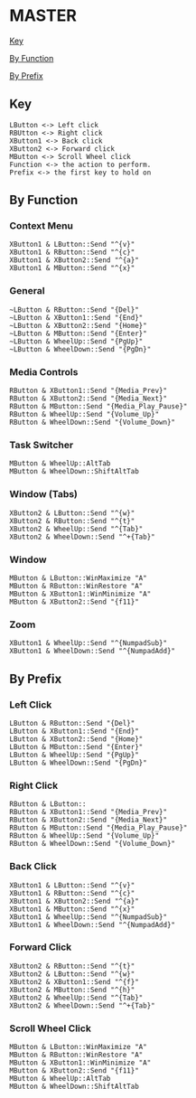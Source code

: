 # MASTER

[Key](MASTER.md#key)

[By Function](MASTER.md#by-function)

[By Prefix](MASTER.md#by-prefix)

## Key

```
LButton <-> Left click
RBUtton <-> Right click
XButton1 <-> Back click
XButton2 <-> Forward click
MButton <-> Scroll Wheel click
Function <-> the action to perform.
Prefix <-> the first key to hold on
```

## By Function
### Context Menu

```
XButton1 & LButton::Send "^{v}"
XButton1 & RButton::Send "^{c}"
XButton1 & XButton2::Send "^{a}"
XButton1 & MButton::Send "^{x}"
```

### General

```
~LButton & RButton::Send "{Del}"
~LButton & XButton1::Send "{End}"
~LButton & XButton2::Send "{Home}"
~LButton & MButton::Send "{Enter}"
~LButton & WheelUp::Send "{PgUp}"
~LButton & WheelDown::Send "{PgDn}"
```

### Media Controls

```
RButton & XButton1::Send "{Media_Prev}"
RButton & XButton2::Send "{Media_Next}"
RButton & MButton::Send "{Media_Play_Pause}"
RButton & WheelUp::Send "{Volume_Up}"
RButton & WheelDown::Send "{Volume_Down}"
```

### Task Switcher

```
MButton & WheelUp::AltTab
MButton & WheelDown::ShiftAltTab
```

### Window (Tabs)

```
XButton2 & LButton::Send "^{w}"
XButton2 & RButton::Send "^{t}"
XButton2 & WheelUp::Send "^{Tab}"
XButton2 & WheelDown::Send "^+{Tab}"
```

### Window

```
MButton & LButton::WinMaximize "A"
MButton & RButton::WinRestore "A"
MButton & XButton1::WinMinimize "A"
MButton & XButton2::Send "{f11}"
```

### Zoom

```
XButton1 & WheelUp::Send "^{NumpadSub}"
XButton1 & WheelDown::Send "^{NumpadAdd}"
```

## By Prefix
### Left Click

```
LButton & RButton::Send "{Del}"
LButton & XButton1::Send "{End}"
LButton & XButton2::Send "{Home}"
LButton & MButton::Send "{Enter}"
LButton & WheelUp::Send "{PgUp}"
LButton & WheelDown::Send "{PgDn}"
```

### Right Click

```
RButton & LButton::
RButton & XButton1::Send "{Media_Prev}"
RButton & XButton2::Send "{Media_Next}"
RButton & MButton::Send "{Media_Play_Pause}"
RButton & WheelUp::Send "{Volume_Up}"
RButton & WheelDown::Send "{Volume_Down}"
```

### Back Click

```
XButton1 & LButton::Send "^{v}"
XButton1 & RButton::Send "^{c}"
XButton1 & XButton2::Send "^{a}"
XButton1 & MButton::Send "^{x}"
XButton1 & WheelUp::Send "^{NumpadSub}"
XButton1 & WheelDown::Send "^{NumpadAdd}"
```

### Forward Click

```
XButton2 & RButton::Send "^{t}"
XButton2 & LButton::Send "^{w}"
XButton2 & XButton1::Send "^{f}"
XButton2 & MButton::Send "^{h}"
XButton2 & WheelUp::Send "^{Tab}"
XButton2 & WheelDown::Send "^+{Tab}"
```

### Scroll Wheel Click

```
MButton & LButton::WinMaximize "A"
MButton & RButton::WinRestore "A"
MButton & XButton1::WinMinimize "A"
MButton & XButton2::Send "{f11}"
MButton & WheelUp::AltTab
MButton & WheelDown::ShiftAltTab
```